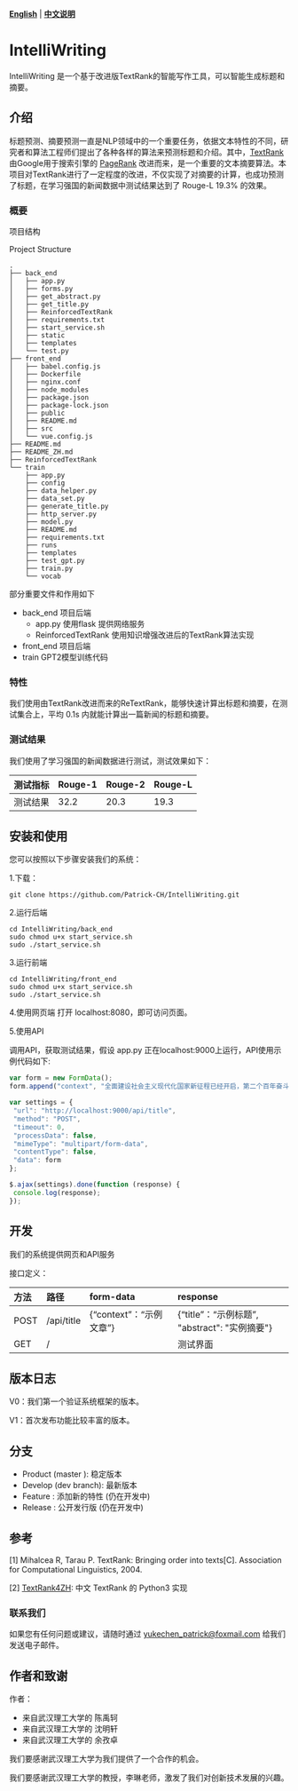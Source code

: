 [**English**](README.md) | [**中文说明**](README_ZH.md)

# IntelliWriting

IntelliWriting 是一个基于改进版TextRank的智能写作工具，可以智能生成标题和摘要。



## 介绍

标题预测、摘要预测一直是NLP领域中的一个重要任务，依据文本特性的不同，研究者和算法工程师们提出了各种各样的算法来预测标题和介绍。其中，[TextRank](https://aclanthology.org/W04-3252.pdf) 由Google用于搜索引擎的 [PageRank](https://en.wikipedia.org/wiki/PageRank) 改进而来，是一个重要的文本摘要算法。本项目对TextRank进行了一定程度的改进，不仅实现了对摘要的计算，也成功预测了标题，在学习强国的新闻数据中测试结果达到了 Rouge-L 19.3% 的效果。



### 概要

项目结构


Project Structure

```file tree
.
├── back_end
│   ├── app.py
│   ├── forms.py
│   ├── get_abstract.py
│   ├── get_title.py
│   ├── ReinforcedTextRank
│   ├── requirements.txt
│   ├── start_service.sh
│   ├── static
│   ├── templates
│   └── test.py
├── front_end
│   ├── babel.config.js
│   ├── Dockerfile
│   ├── nginx.conf
│   ├── node_modules
│   ├── package.json
│   ├── package-lock.json
│   ├── public
│   ├── README.md
│   ├── src
│   └── vue.config.js
├── README.md
├── README_ZH.md
├── ReinforcedTextRank
└── train
    ├── app.py
    ├── config
    ├── data_helper.py
    ├── data_set.py
    ├── generate_title.py
    ├── http_server.py
    ├── model.py
    ├── README.md
    ├── requirements.txt
    ├── runs
    ├── templates
    ├── test_gpt.py
    ├── train.py
    └── vocab
```

部分重要文件和作用如下
- back_end    项目后端
  - app.py	使用flask 提供网络服务
  - ReinforcedTextRank   使用知识增强改进后的TextRank算法实现
- front_end   项目后端
- train       GPT2模型训练代码



### 特性

我们使用由TextRank改进而来的ReTextRank，能够快速计算出标题和摘要，在测试集合上，平均 0.1s 内就能计算出一篇新闻的标题和摘要。



### 测试结果

我们使用了学习强国的新闻数据进行测试，测试效果如下：

| 测试指标 | Rouge-1 | Rouge-2 | Rouge-L |
| -------- | ------- | ------- | ------- |
| 测试结果 | 32.2    | 20.3    | 19.3    |



## 安装和使用

您可以按照以下步骤安装我们的系统：

1.下载：

```shell
git clone https://github.com/Patrick-CH/IntelliWriting.git
```

2.运行后端

```shell
cd IntelliWriting/back_end
sudo chmod u+x start_service.sh
sudo ./start_service.sh
```

3.运行前端

```shell
cd IntelliWriting/front_end
sudo chmod u+x start_service.sh
sudo ./start_service.sh
```

4.使用网页端
打开 localhost:8080，即可访问页面。

5.使用API

调用API，获取测试结果，假设 app.py 正在localhost:9000上运行，API使用示例代码如下:

```javascript
var form = new FormData();
form.append("context", "全面建设社会主义现代化国家新征程已经开启，第二个百年奋斗目标就在前方。");

var settings = {
 "url": "http://localhost:9000/api/title",
 "method": "POST",
 "timeout": 0,
 "processData": false,
 "mimeType": "multipart/form-data",
 "contentType": false,
 "data": form
};

$.ajax(settings).done(function (response) {
 console.log(response);
});
```



## 开发

我们的系统提供网页和API服务

接口定义：

| 方法 | 路径       | form-data               | response                                      |
| :--- | :--------- | :---------------------- | :-------------------------------------------- |
| POST | /api/title | {“context”：“示例文章”} | {“title”：“示例标题”, "abstract": "实例摘要"} |
| GET  | /          |                         | 测试界面                                      |



## 版本日志

V0：我们第一个验证系统框架的版本。

V1：首次发布功能比较丰富的版本。



## 分支

- Product (master ): 稳定版本
- Develop (dev branch): 最新版本
- Feature : 添加新的特性 (仍在开发中)
- Release : 公开发行版 (仍在开发中)



## 参考

[1]  Mihalcea R, Tarau P. TextRank: Bringing order into texts[C]. Association for Computational Linguistics, 2004.

[2]  [TextRank4ZH](https://github.com/letiantian/TextRank4ZH): 中文 TextRank 的 Python3 实现



### 联系我们

如果您有任何问题或建议，请随时通过 yukechen_patrick@foxmail.com 给我们发送电子邮件。



## 作者和致谢

作者：

- 来自武汉理工大学的 陈禹轲
- 来自武汉理工大学的 沈明轩
- 来自武汉理工大学的 余孜卓



我们要感谢武汉理工大学为我们提供了一个合作的机会。

我们要感谢武汉理工大学的教授，李琳老师，激发了我们对创新技术发展的兴趣。